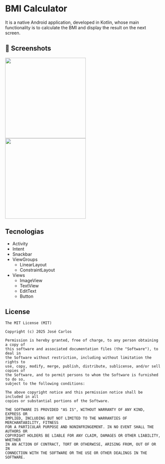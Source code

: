 # BMI Calculator
It is a native Android application, developed in Kotlin, whose main functionality is to calculate the BMI and display the result on the next screen.

## :camera_flash: Screenshots
<!-- You can add more screenshots here if you like -->
<img src="https://github.com/user-attachments/assets/2dbf0a11-3ce0-4b47-9321-b65bfa9b7847" width=260/> <img src="https://github.com/user-attachments/assets/ae8aaf6f-4907-49cf-865e-b96e97c52bd2" width=260/>



## Tecnologias
- Activity
- Intent
- Snackbar
- ViewGroups
  - LinearLayout
  - ConstraintLayout
- Views
  - ImageView
  - TextView
  - EditText
  - Button


## License
```
The MIT License (MIT)

Copyright (c) 2025 José Carlos 

Permission is hereby granted, free of charge, to any person obtaining a copy of
this software and associated documentation files (the "Software"), to deal in
the Software without restriction, including without limitation the rights to
use, copy, modify, merge, publish, distribute, sublicense, and/or sell copies of
the Software, and to permit persons to whom the Software is furnished to do so,
subject to the following conditions:

The above copyright notice and this permission notice shall be included in all
copies or substantial portions of the Software.

THE SOFTWARE IS PROVIDED "AS IS", WITHOUT WARRANTY OF ANY KIND, EXPRESS OR
IMPLIED, INCLUDING BUT NOT LIMITED TO THE WARRANTIES OF MERCHANTABILITY, FITNESS
FOR A PARTICULAR PURPOSE AND NONINFRINGEMENT. IN NO EVENT SHALL THE AUTHORS OR
COPYRIGHT HOLDERS BE LIABLE FOR ANY CLAIM, DAMAGES OR OTHER LIABILITY, WHETHER
IN AN ACTION OF CONTRACT, TORT OR OTHERWISE, ARISING FROM, OUT OF OR IN
CONNECTION WITH THE SOFTWARE OR THE USE OR OTHER DEALINGS IN THE SOFTWARE.
```
